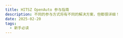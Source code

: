 ```yaml
---
title: HITSZ OpenAuto 参与指南
description: 不同的参与方式将有不同的解决方案，但都很详细！
date: 2025-02-20
tags:
  - 新手必读
---
```

